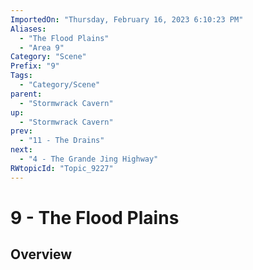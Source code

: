 ```yaml
---
ImportedOn: "Thursday, February 16, 2023 6:10:23 PM"
Aliases:
  - "The Flood Plains"
  - "Area 9"
Category: "Scene"
Prefix: "9"
Tags:
  - "Category/Scene"
parent:
  - "Stormwrack Cavern"
up:
  - "Stormwrack Cavern"
prev:
  - "11 - The Drains"
next:
  - "4 - The Grande Jing Highway"
RWtopicId: "Topic_9227"
---
```

# 9 - The Flood Plains
## Overview
